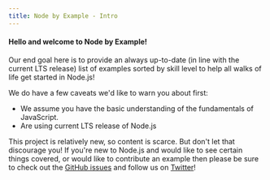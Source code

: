 ```yaml
---
title: Node by Example - Intro
---
```


#### Hello and welcome to Node by Example!

Our end goal here is to provide an always up-to-date (in line with the current LTS release) list of examples sorted by skill level to help all walks of life get started in Node.js!

We do have a few caveats we'd like to warn you about first:

- We assume you have the basic understanding of the fundamentals of JavaScript.
- Are using current LTS release of Node.js

This project is relatively new, so content is scarce. But don't let that discourage you! If you're new to Node.js and would like to see certain things covered, or would like to contribute an example then please be sure to check out the [GitHub issues](https://github.com/joshmanders/node-by-example/issues)&nbsp;and follow us on [Twitter](https://twitter.com/nodebyexample)!
